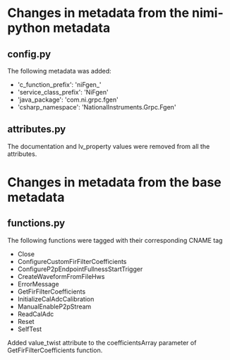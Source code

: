 # Changes in metadata from the nimi-python metadata

## config.py

The following metadata was added:
- 'c_function_prefix': 'niFgen_'
- 'service_class_prefix': 'NiFgen'
- 'java_package': 'com.ni.grpc.fgen'
- 'csharp_namespace': 'NationalInstruments.Grpc.Fgen'

## attributes.py

The documentation and lv_property values were removed from all the attributes.

# Changes in metadata from the base metadata

## functions.py

The following functions were tagged with their corresponding CNAME tag
- Close
- ConfigureCustomFirFilterCoefficients
- ConfigureP2pEndpointFullnessStartTrigger
- CreateWaveformFromFileHws
- ErrorMessage
- GetFirFilterCoefficients
- InitializeCalAdcCalibration
- ManualEnableP2pStream
- ReadCalAdc
- Reset
- SelfTest

Added value_twist attribute to the coefficientsArray parameter of GetFirFilterCoefficients function.